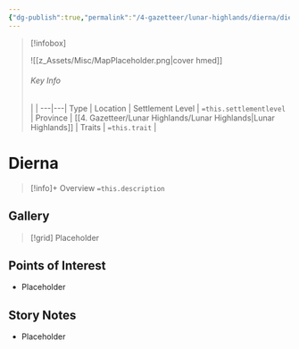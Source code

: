 ```yaml
---
{"dg-publish":true,"permalink":"/4-gazetteer/lunar-highlands/dierna/dierna/","noteIcon":""}
---
```



> [!infobox]
> 
> ![[z_Assets/Misc/MapPlaceholder.png\|cover hmed]]
> ###### Key Info
>  |   |
> ---|---|
> Type | Location |
> Settlement Level | `=this.settlementlevel` |
> Province | [[4. Gazetteer/Lunar Highlands/Lunar Highlands\|Lunar Highlands]] |
> Traits | `=this.trait` |

# Dierna

> [!info]+ Overview
> `=this.description`

## Gallery

>[!grid]
>Placeholder


## Points of Interest

- Placeholder

## Story Notes

- Placeholder